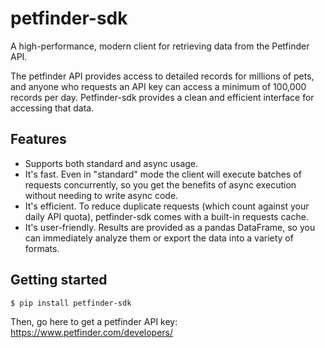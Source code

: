 # petfinder-sdk

A high-performance, modern client for retrieving data from the Petfinder API.

The petfinder API provides access to detailed records for millions of pets, and anyone who requests an API key can access a minimum of 100,000 records per day. Petfinder-sdk provides a clean and efficient interface for accessing that data.

## Features

- Supports both standard and async usage. 
- It's fast. Even in "standard" mode the client will execute batches of requests concurrently, so you get the benefits of async execution without needing to write async code.
- It's efficient. To reduce duplicate requests (which count against your daily API quota), petfinder-sdk comes with a built-in requests cache.
- It's user-friendly. Results are provided as a pandas DataFrame, so you can immediately analyze them or export the data into a variety of formats.

## Getting started

```bash
$ pip install petfinder-sdk
```

Then, go here to get a petfinder API key:
https://www.petfinder.com/developers/
